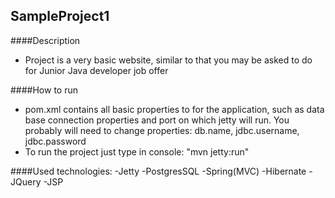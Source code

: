 SampleProject1
---
####Description
 - Project is a very basic website, similar to that you may be asked to do for Junior Java developer job offer

####How to run
 - pom.xml contains all basic properties to for the application, such as data base connection properties and port on which jetty will run. You probably will need to change properties: db.name, jdbc.username, jdbc.password
 - To run the project just type in console: "mvn jetty:run"
 
 ####Used technologies:
 -Jetty
 -PostgresSQL
 -Spring(MVC)
 -Hibernate
 -JQuery
 -JSP
 

